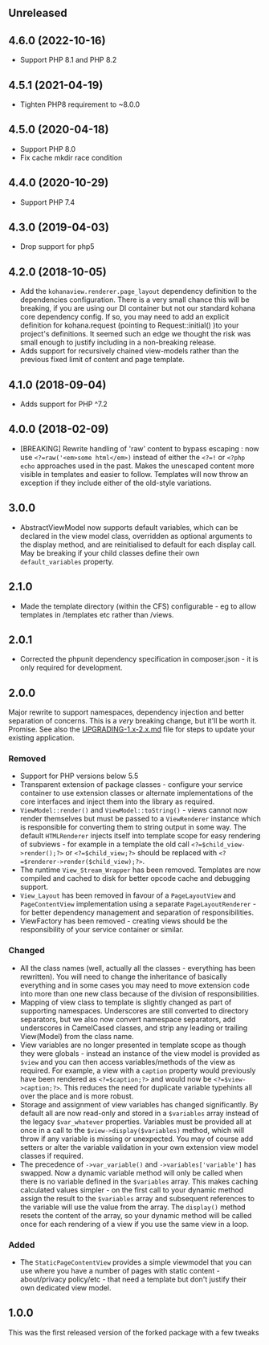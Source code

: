 ## Unreleased

## 4.6.0 (2022-10-16)

* Support PHP 8.1 and PHP 8.2

## 4.5.1 (2021-04-19)

* Tighten PHP8 requirement to ~8.0.0

## 4.5.0 (2020-04-18)

* Support PHP 8.0
* Fix cache mkdir race condition

## 4.4.0 (2020-10-29)

* Support PHP 7.4

## 4.3.0 (2019-04-03)

* Drop support for php5

## 4.2.0 (2018-10-05)

* Add the `kohanaview.renderer.page_layout` dependency definition to the dependencies configuration. 
  There is a very small chance this will be breaking, if you are using our DI container but not our 
  standard kohana core dependency config. If so, you may need to add an explicit definition for 
  kohana.request (pointing to Request::initial() )to your project's definitions. It seemed such an edge
  we thought the risk was small enough to justify including in a non-breaking release.
* Adds support for recursively chained view-models rather than the previous fixed limit of content and
  page template. 

## 4.1.0 (2018-09-04)

* Adds support for PHP ^7.2

## 4.0.0 (2018-02-09)

* [BREAKING] Rewrite handling of 'raw' content to bypass escaping : now use `<?=raw('<em>some html</em>)`
  instead of either the `<?=!` or `<?php echo` approaches used in the past. Makes the unescaped content
  more visible in templates and easier to follow. Templates will now throw an exception if they include 
  either of the old-style variations. 

## 3.0.0
* AbstractViewModel now supports default variables, which can be declared in the view model class,
  overridden as optional arguments to the display method, and are reinitialised to default for each
  display call. May be breaking if your child classes define their own `default_variables` property.

## 2.1.0
* Made the template directory (within the CFS) configurable - eg to allow templates
  in /templates etc rather than /views.

## 2.0.1

* Corrected the phpunit dependency specification in composer.json - it is only required for development.

## 2.0.0

Major rewrite to support namespaces, dependency injection and better separation of concerns. This is a
*very* breaking change, but it'll be worth it. Promise. See also the
[UPGRADING-1.x-2.x.md](UPGRADING-1.x-2.x.md) file for steps to update your existing application.

### Removed
* Support for PHP versions below 5.5
* Transparent extension of package classes - configure your service container to use extension classes
  or alternate implementations of the core interfaces and inject them into the library as required.
* `ViewModel::render()` and `ViewModel::toString()` - views cannot now render themselves but must be
  passed to a `ViewRenderer` instance which is responsible for converting them to string output in some
  way. The default `HTMLRenderer` injects itself into template scope for easy rendering of subviews -
  for example in a template the old call `<?=$child_view->render();?>` or `<?=$child_view;?>` should be
  replaced with `<?=$renderer->render($child_view);?>`.
* The runtime `View_Stream_Wrapper` has been removed. Templates are now compiled and cached to disk for
  better opcode cache and debugging support.
* `View_Layout` has been removed in favour of a `PageLayoutView` and `PageContentView` implementation
  using a separate `PageLayoutRenderer` - for better dependency management and separation of
  responsibilities.
* ViewFactory has been removed - creating views should be the responsibility of your service container
  or similar.

### Changed
* All the class names (well, actually all the classes - everything has been rewritten). You will need
  to change the inheritance of basically everything and in some cases you may need to move extension
  code into more than one new class because of the division of responsibilities.
* Mapping of view class to template is slightly changed as part of supporting namespaces. Underscores
  are still converted to directory separators, but we also now convert namespace separators, add
  underscores in CamelCased classes, and strip any leading or trailing View(Model) from the class name.
* View variables are no longer presented in template scope as though they were globals - instead an
  instance of the view model is provided as `$view` and you can then access variables/methods of the
  view as required. For example, a view with a `caption` property would previously have been rendered
  as `<?=$caption;?>` and would now be `<?=$view->caption;?>`. This reduces the need for duplicate
  variable typehints all over the place and is more robust.
* Storage and assignment of view variables has changed significantly. By default all are now read-only
  and stored in a `$variables` array instead of the legacy `$var_whatever` properties. Variables must
  be provided all at once in a call to the `$view->display($variables)` method, which will throw if
  any variable is missing or unexpected. You may of course add setters or alter the variable validation
  in your own extension view model classes if required.
* The precedence of `->var_variable()` and `->variables['variable']` has swapped. Now a dynamic variable
  method will only be called when there is no variable defined in the `$variables` array. This makes
  caching calculated values simpler - on the first call to your dynamic method assign the result to the
  `$variables` array and subsequent references to the variable will use the value from the array. The
  `display()` method resets the content of the array, so your dynamic method will be called once for
  each rendering of a view if you use the same view in a loop.

### Added
* The `StaticPageContentView` provides a simple viewmodel that you can use where you have a number of
  pages with static content - about/privacy policy/etc - that need a template but don't justify their
  own dedicated view model.

## 1.0.0
This was the first released version of the forked package with a few tweaks
